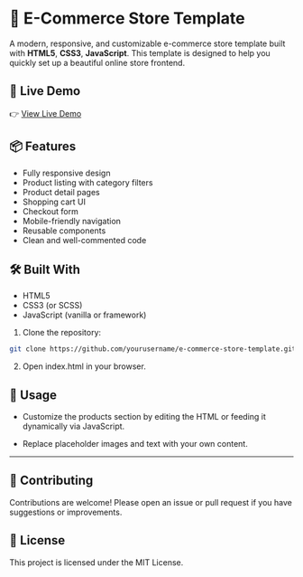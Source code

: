 # 🛒 E-Commerce Store Template

A modern, responsive, and customizable e-commerce store template built with **HTML5**, **CSS3**, **JavaScript**. This template is designed to help you quickly set up a beautiful online store frontend.

## 🚀 Live Demo

👉 [View Live Demo](https://github.com/Moussassoss/e-commerce-store.io)

## 📦 Features

- Fully responsive design
- Product listing with category filters
- Product detail pages
- Shopping cart UI
- Checkout form
- Mobile-friendly navigation
- Reusable components
- Clean and well-commented code

## 🛠️ Built With

- HTML5
- CSS3 (or SCSS)
- JavaScript (vanilla or framework)

1. Clone the repository:

```bash
git clone https://github.com/yourusername/e-commerce-store-template.git
```
2. Open index.html in your browser.

## 📌 Usage
- Customize the products section by editing the HTML or feeding it dynamically via JavaScript.

- Replace placeholder images and text with your own content.

---

## 🙌 Contributing
Contributions are welcome! Please open an issue or pull request if you have suggestions or improvements.

## 📄 License
This project is licensed under the MIT License.
